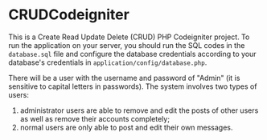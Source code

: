 # CRUDCodeigniter
This is a Create Read Update Delete (CRUD) PHP Codeigniter project. To run the application on your server, you should run the SQL codes in the `database.sql` file and configure the database credentials according to your database's credentials in `application/config/database.php`. 

There will be a user with the username and password of "Admin" (it is sensitive to capital letters in passwords). The system involves two types of users: 
1) administrator users are able to remove and edit the posts of other users as well as remove their accounts completely; 
2) normal users are only able to post and edit their own messages.
